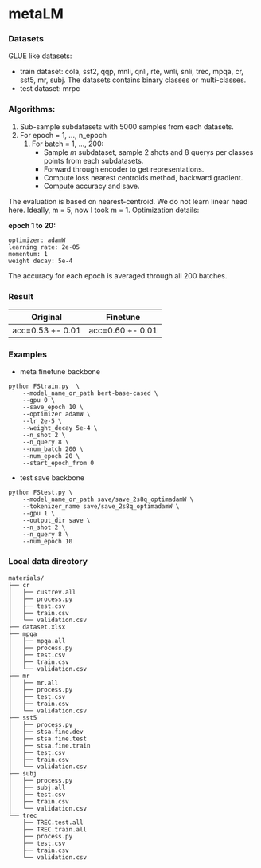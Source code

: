 # metaLM

### Datasets
GLUE like datasets: 
- train dataset: cola, sst2, qqp, mnli, qnli, rte, wnli, snli, 
            trec, mpqa, cr, sst5, mr, subj. The datasets contains binary classes or multi-classes.
- test dataset: mrpc
### Algorithms:
1. Sub-sample subdatasets with 5000 samples from each datasets.
2. For epoch = 1, ..., n_epoch
    1. For batch = 1, ..., 200:
        - Sample $m$ subdataset, sample 2 shots and 8 querys per classes points from each subdatasets.
        - Forward through encoder to get representations.
        - Compute loss nearest centroids method, backward gradient. 
        - Compute accuracy and save.

The evaluation is based on nearest-centroid. We do not learn linear head here.
Ideally, m = 5, now I took m = 1. Optimization details:

__epoch 1 to 20:__
```
optimizer: adamW
learning rate: 2e-05
momentum: 1
weight decay: 5e-4
```
The accuracy for each epoch is averaged through all 200 batches.

### Result

|Original | Finetune|
|--|--|
|acc=0.53 +- 0.01 | acc=0.60 +- 0.01|

### Examples
* meta finetune backbone
```
python FStrain.py  \
    --model_name_or_path bert-base-cased \
    --gpu 0 \
    --save_epoch 10 \
    --optimizer adamW \
    --lr 2e-5 \
    --weight_decay 5e-4 \
    --n_shot 2 \
    --n_query 8 \
    --num_batch 200 \
    --num_epoch 20 \
    --start_epoch_from 0
```
* test save backbone
```
python FStest.py \
    --model_name_or_path save/save_2s8q_optimadamW \
    --tokenizer_name save/save_2s8q_optimadamW \
    --gpu 1 \
    --output_dir save \
    --n_shot 2 \
    --n_query 8 \
    --num_epoch 10
```


### Local data directory
```
materials/
├── cr
│   ├── custrev.all
│   ├── process.py
│   ├── test.csv
│   ├── train.csv
│   └── validation.csv
├── dataset.xlsx
├── mpqa
│   ├── mpqa.all
│   ├── process.py
│   ├── test.csv
│   ├── train.csv
│   └── validation.csv
├── mr
│   ├── mr.all
│   ├── process.py
│   ├── test.csv
│   ├── train.csv
│   └── validation.csv
├── sst5
│   ├── process.py
│   ├── stsa.fine.dev
│   ├── stsa.fine.test
│   ├── stsa.fine.train
│   ├── test.csv
│   ├── train.csv
│   └── validation.csv
├── subj
│   ├── process.py
│   ├── subj.all
│   ├── test.csv
│   ├── train.csv
│   └── validation.csv
└── trec
    ├── TREC.test.all
    ├── TREC.train.all
    ├── process.py
    ├── test.csv
    ├── train.csv
    └── validation.csv
```
